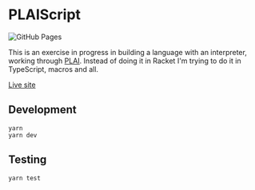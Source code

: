 # PLAIScript 

![GitHub Pages](https://github.com/adueck/plaiscript/actions/workflows/pages.yml/badge.svg)

This is an exercise in progress in building a language with an interpreter, working through [PLAI](https://www.plai.org). Instead of doing it in Racket I'm trying to do it in TypeScript, macros and all.

[Live site](https://adueck.github.io/plaiscript)

## Development

```
yarn
yarn dev
```

## Testing

```
yarn test
```
